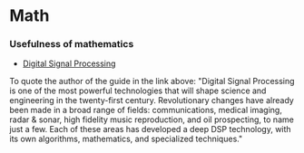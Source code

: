 # Math

### Usefulness of mathematics

- [Digital Signal Processing](http://www.dspguide.com/pdfbook.htm)

To quote the author of the guide in the link above: "Digital Signal Processing is one of the most powerful technologies that will shape science and engineering in the twenty-first century. Revolutionary changes have already been made in a broad range of fields: communications, medical imaging, radar & sonar, high fidelity music reproduction, and oil prospecting, to name just a few. Each of these areas has developed a deep DSP technology, with its own algorithms, mathematics, and specialized techniques."



